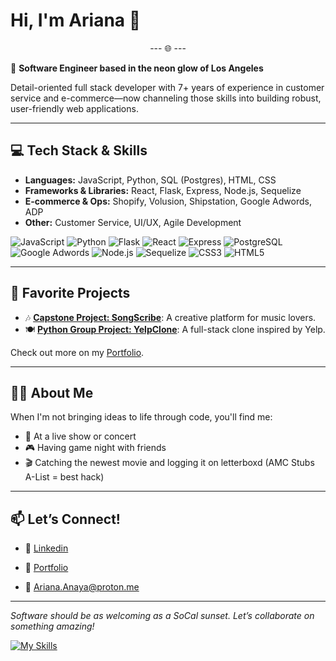 # Hi, I'm Ariana 👋  

<p align="center">--- 🌐 ---</p>

🌆 **Software Engineer based in the neon glow of Los Angeles** 

Detail-oriented full stack developer with 7+ years of experience in customer service and e-commerce—now channeling those skills into building robust, user-friendly web applications.

---


## 💻 Tech Stack & Skills

- **Languages:** JavaScript, Python, SQL (Postgres), HTML, CSS
- **Frameworks & Libraries:** React, Flask, Express, Node.js, Sequelize
- **E-commerce & Ops:** Shopify, Volusion, Shipstation, Google Adwords, ADP
- **Other:** Customer Service, UI/UX, Agile Development

![JavaScript](https://img.shields.io/badge/JavaScript-F7DF1E?style=for-the-badge&logo=javascript&logoColor=black)
![Python](https://img.shields.io/badge/Python-3776AB?style=for-the-badge&logo=python&logoColor=white)
![Flask](https://img.shields.io/badge/Flask-000000?style=for-the-badge&logo=flask&logoColor=white)
![React](https://img.shields.io/badge/React-20232A?style=for-the-badge&logo=react&logoColor=61DAFB)
![Express](https://img.shields.io/badge/Express-000000?style=for-the-badge&logo=express&logoColor=white)
![PostgreSQL](https://img.shields.io/badge/PostgreSQL-4169E1?style=for-the-badge&logo=postgresql&logoColor=white)
![Google Adwords](https://img.shields.io/badge/Google%20Ads-4285F4?style=for-the-badge&logo=googleads&logoColor=white)
![Node.js](https://img.shields.io/badge/Node.js-339933?style=for-the-badge&logo=nodedotjs&logoColor=white)
![Sequelize](https://img.shields.io/badge/Sequelize-52B0E7?style=for-the-badge&logo=sequelize&logoColor=white)
![CSS3](https://img.shields.io/badge/CSS3-1572B6?style=for-the-badge&logo=css3&logoColor=white)
![HTML5](https://img.shields.io/badge/HTML5-E34F26?style=for-the-badge&logo=html5&logoColor=white)

---

## 🚀 Favorite Projects

- 🎶 [**Capstone Project: SongScribe**](https://github.com/Ariana-Anaya/Capstone): A creative platform for music lovers.
- 🍽 [**Python Group Project: YelpClone**](https://github.com/Ariana-Anaya/Python-Group-Project): A full-stack clone inspired by Yelp.

Check out more on my [Portfolio](https://ariana-anaya.github.io/Portfolio/).

---

## 👩‍💻 About Me

When I'm not bringing ideas to life through code, you'll find me:
- 🎫 At a live show or concert 
- 🎮 Having game night with friends 
- 🎬 Catching the newest movie and logging it on letterboxd (AMC Stubs A-List = best hack)

---

## 📫 Let’s Connect!

- 👋 [Linkedin]([https://ariana-anaya.github.io/Portfolio/](https://www.linkedin.com/in/ariana-anaya1/))

- 💼 [Portfolio](https://ariana-anaya.github.io/Portfolio/)

- 📧 Ariana.Anaya@proton.me

---

_Software should be as welcoming as a SoCal sunset. Let’s collaborate on something amazing!_

<!-- Tech Stack Icons using Shields.io -->



[![My Skills](https://skillicons.dev/icons?i=js,html,css,flask,express,nodejs,npm,ps,postgres,postman,py,react,redux,sqlite,sequelize,vscode&perline=8)](https://skillicons.dev)

